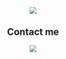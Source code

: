 <p align="center">
    <img src="https://github.com/Vladyslav-Vakaliuk/Vladyslav-Vakaliuk/blob/main/assets/base_AdobeExpress%20(1).gif">
</p>


<h2 align="center">Contact me</h2>


<p align="center">
    <img src="https://img.shields.io/badge/-Telegram-229ED9?style=for-the-badge&logo=telegram&logoColor=229ED9)" 
    src ="https://t.me/vakal33"/>
</p>


<!-- [![Telegram](https://img.shields.io/badge/-Telegram-229ED9?style=for-the-badge&logo=telegram&logoColor=229ED9)](https://t.me/vakal33) -->
